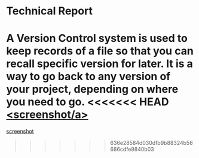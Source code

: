 <h1>Technical Report<h1>

A Version Control system is used to keep records of a file so that you can recall specific version for later. It is a way to go back to any version of your project, depending on where you need to go.
<<<<<<< HEAD
<a href="https://github.com/JordanWaldo/web-deb-hw/blob/master/assignment-2/images/screenshot.png"><screenshot/a>
=======
<a href="https://github.com/JordanWaldo/web-deb-hw/blob/master/assignment-2/images/screenshot.png">screenshot</a>
>>>>>>> 636e28584d030dfb9b88324b56686cdfe9840b03
